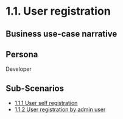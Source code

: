 # 1.1. User registration

## Business use-case narrative


## Persona
Developer

## Sub-Scenarios
- [1.1.1 User self registration](1.1.1-user-self-registration/README.md)
- [1.1.2 User registration by admin user](1.1.2-user-registration-by-admin/README.md)

